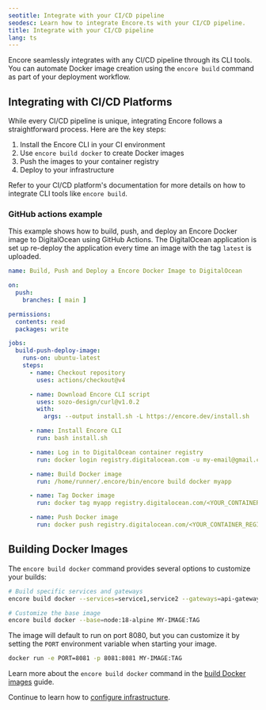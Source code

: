 ```yaml
---
seotitle: Integrate with your CI/CD pipeline
seodesc: Learn how to integrate Encore.ts with your CI/CD pipeline.
title: Integrate with your CI/CD pipeline
lang: ts
---
```


Encore seamlessly integrates with any CI/CD pipeline through its CLI tools. You can automate Docker image creation using the `encore build` command as part of your deployment workflow.

## Integrating with CI/CD Platforms

While every CI/CD pipeline is unique, integrating Encore follows a straightforward process. Here are the key steps:

1. Install the Encore CLI in your CI environment
2. Use `encore build docker` to create Docker images
3. Push the images to your container registry
4. Deploy to your infrastructure

Refer to your CI/CD platform's documentation for more details on how to integrate CLI tools like `encore build`.

### GitHub actions example

This example shows how to build, push, and deploy an Encore Docker image to DigitalOcean using GitHub Actions.
The DigitalOcean application is set up re-deploy the application every time an image with the tag `latest` is uploaded. 

```yaml
name: Build, Push and Deploy a Encore Docker Image to DigitalOcean

on:
  push:
    branches: [ main ]

permissions:
  contents: read
  packages: write

jobs:
  build-push-deploy-image:
    runs-on: ubuntu-latest
    steps:
      - name: Checkout repository
        uses: actions/checkout@v4

      - name: Download Encore CLI script
        uses: sozo-design/curl@v1.0.2
        with:
          args: --output install.sh -L https://encore.dev/install.sh

      - name: Install Encore CLI
        run: bash install.sh

      - name: Log in to DigitalOcean container registry
        run: docker login registry.digitalocean.com -u my-email@gmail.com -p ${{ secrets.DIGITALOCEAN_ACCESS_TOKEN }}

      - name: Build Docker image
        run: /home/runner/.encore/bin/encore build docker myapp

      - name: Tag Docker image
        run: docker tag myapp registry.digitalocean.com/<YOUR_CONTAINER_REGISTRY_NAME>/<YOUR_IMAGE_REPOSITORY_NAME>:latest

      - name: Push Docker image
        run: docker push registry.digitalocean.com/<YOUR_CONTAINER_REGISTRY_NAME>/<YOUR_IMAGE_REPOSITORY_NAME>:latest
```

## Building Docker Images

The `encore build docker` command provides several options to customize your builds:

```bash
# Build specific services and gateways
encore build docker --services=service1,service2 --gateways=api-gateway MY-IMAGE:TAG

# Customize the base image
encore build docker --base=node:18-alpine MY-IMAGE:TAG
```

The image will default to run on port 8080, but you can customize it by setting the `PORT` environment variable when starting your image.

```bash
docker run -e PORT=8081 -p 8081:8081 MY-IMAGE:TAG
```

Learn more about the `encore build docker` command in the [build Docker images](/docs/ts/self-host/build) guide.

Continue to learn how to [configure infrastructure](/docs/ts/self-host/configure-infra).
